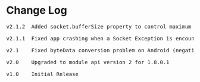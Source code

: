 # Change Log
<pre>
v2.1.2	Added socket.bufferSize property to control maximum packet size.

v2.1.1	Fixed app crashing when a Socket Exception is encountered

v2.1	Fixed byteData conversion problem on Android (negative values, string conversion)

v2.0	Upgraded to module api version 2 for 1.8.0.1

v1.0	Initial Release
